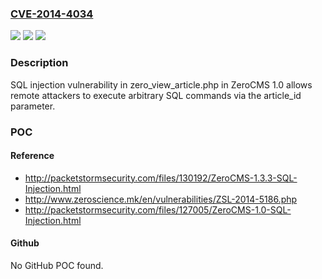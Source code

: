 ### [CVE-2014-4034](https://cve.mitre.org/cgi-bin/cvename.cgi?name=CVE-2014-4034)
![](https://img.shields.io/static/v1?label=Product&message=n%2Fa&color=blue)
![](https://img.shields.io/static/v1?label=Version&message=n%2Fa&color=blue)
![](https://img.shields.io/static/v1?label=Vulnerability&message=n%2Fa&color=brighgreen)

### Description

SQL injection vulnerability in zero_view_article.php in ZeroCMS 1.0 allows remote attackers to execute arbitrary SQL commands via the article_id parameter.

### POC

#### Reference
- http://packetstormsecurity.com/files/130192/ZeroCMS-1.3.3-SQL-Injection.html
- http://www.zeroscience.mk/en/vulnerabilities/ZSL-2014-5186.php
- http://packetstormsecurity.com/files/127005/ZeroCMS-1.0-SQL-Injection.html

#### Github
No GitHub POC found.

